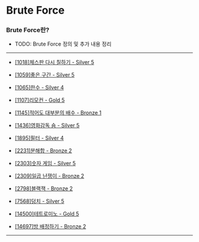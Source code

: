 # Brute Force

### Brute Force란?

  - TODO: Brute Force 정의 및 추가 내용 정리

---

  - [[1018]체스판 다시 칠하기 - Silver 5](https://github.com/firemancha/Algorithm/tree/main/Baekjoon/BruteForce/%5B1018%5D%EC%B2%B4%EC%8A%A4%ED%8C%90%20%EB%8B%A4%EC%8B%9C%20%EC%B9%A0%ED%95%98%EA%B8%B0)

  - [[1059]좋은 구간 - Silver 5](https://github.com/firemancha/Algorithm/tree/main/Baekjoon/BruteForce/%5B1059%5D%EC%A2%8B%EC%9D%80%20%EA%B5%AC%EA%B0%84)

  - [[1065]한수 - Silver 4](https://github.com/firemancha/Algorithm/tree/main/Baekjoon/BruteForce/%5B1065%5D%ED%95%9C%EC%88%98)

  - [[1107]리모컨 - Gold 5](https://github.com/firemancha/Algorithm/tree/main/Baekjoon/BruteForce/%5B1107%5D%EB%A6%AC%EB%AA%A8%EC%BB%A8)

  - [[1145]적어도 대부분의 배수 - Bronze 1](https://github.com/firemancha/Algorithm/tree/main/Baekjoon/BruteForce/%5B1145%5D%EC%A0%81%EC%96%B4%EB%8F%84%20%EB%8C%80%EB%B6%80%EB%B6%84%EC%9D%98%20%EB%B0%B0%EC%88%98)

  - [[1436]영화감독 숌 - Silver 5](https://github.com/firemancha/Algorithm/tree/main/Baekjoon/BruteForce/%5B1436%5D%EC%98%81%ED%99%94%EA%B0%90%EB%8F%85%20%EC%88%8C)

  - [[1895]필터 - Silver 4](https://github.com/firemancha/Algorithm/tree/main/Baekjoon/BruteForce/%5B1895%5D%ED%95%84%ED%84%B0)

  - [[2231]분해합 - Bronze 2](https://github.com/firemancha/Algorithm/tree/main/Baekjoon/BruteForce/%5B2231%5D%EB%B6%84%ED%95%B4%ED%95%A9)

  - [[2303]숫자 게임 - Silver 5](https://github.com/firemancha/Algorithm/tree/main/Baekjoon/BruteForce/%5B2303%5D%EC%88%AB%EC%9E%90%20%EA%B2%8C%EC%9E%84)

  - [[2309]일곱 난쟁이 - Bronze 2](https://github.com/firemancha/Algorithm/tree/main/Baekjoon/BruteForce/%5B2309%5D%EC%9D%BC%EA%B3%B1%20%EB%82%9C%EC%9F%81%EC%9D%B4)

  - [[2798]블랙잭 - Bronze 2](https://github.com/firemancha/Algorithm/tree/main/Baekjoon/BruteForce/%5B2798%5D%EB%B8%94%EB%9E%99%EC%9E%AD)

  - [[7568]덩치 - Silver 5](https://github.com/firemancha/Algorithm/tree/main/Baekjoon/BruteForce/%5B7568%5D%EB%8D%A9%EC%B9%98)

  - [[14500]테트로미노 - Gold 5](https://github.com/firemancha/Algorithm/tree/main/Baekjoon/BruteForce/%5B14500%5D%ED%85%8C%ED%8A%B8%EB%A1%9C%EB%AF%B8%EB%85%B8)

  - [[14697]방 배정하기 - Bronze 2](https://github.com/firemancha/Algorithm/tree/main/Baekjoon/BruteForce/%5B14697%5D%EB%B0%A9%20%EB%B0%B0%EC%A0%95%ED%95%98%EA%B8%B0)

---